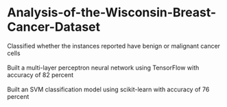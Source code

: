 # Analysis-of-the-Wisconsin-Breast-Cancer-Dataset
Classified whether the instances reported have benign or malignant cancer cells<br /><br />
Built a multi-layer perceptron neural network using TensorFlow with accuracy of 82 percent<br /><br />
Built an SVM classification model using scikit-learn with accuracy of 76 percent
